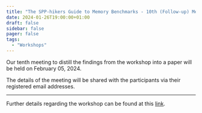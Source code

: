 ```yaml
---
title: "The SPP-hikers Guide to Memory Benchmarks - 10th (Follow-up) Meeting"
date: 2024-01-26T19:00:00+01:00
draft: false
sidebar: false
pager: false
tags:
  - "Workshops"
---
```


Our tenth meeting to distill the findings from the workshop into a paper will be held on February 05, 2024.

The details of the meeting will be shared with the participants via their registered email addresses.

---

Further details regarding the workshop can be found at this [link](/posts/mini-workshop_2023).
